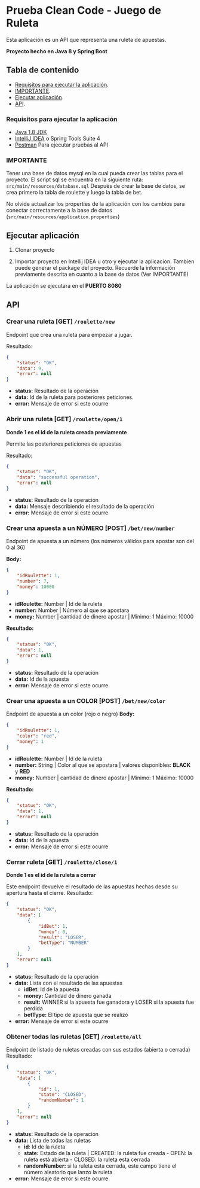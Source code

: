 # Prueba Clean Code - Juego de Ruleta

Esta aplicación es un API que representa una ruleta de apuestas.

**Proyecto hecho en Java 8 y Spring Boot**

## Tabla de contenido

- [Requisitos para ejecutar la aplicación](#requisitos-para-ejecutar-la-aplicación).
- [IMPORTANTE](#importante).
- [Ejecutar aplicación](#ejecutar-aplicación).
- [API](#api).

### Requisitos para ejecutar la aplicación

- [Java 1.8 JDK](https://www.oracle.com/java/technologies/javase/javase-jdk8-downloads.html "Java 1.8 JDK")
- [IntelliJ IDEA](https://www.jetbrains.com/es-es/idea/ "IntelliJ IDEA") o Spring Tools Suite 4
- [Postman](https://www.postman.com/ "Postman") Para ejecutar pruebas al API

### IMPORTANTE

Tener una base de datos mysql en la cual pueda crear las tablas para el proyecto.
El script sql se encuentra en la siguiente ruta: `src/main/resources/database.sql`
Después de crear la base de datos, se crea primero la tabla de roulette y luego la tabla de bet.

No olvide actualizar los properties de la aplicación con los cambios para conectar correctamente a la base de datos (`src/main/resources/application.properties`)

## Ejecutar aplicación

1. Clonar proyecto

2. Importar proyecto en Intellij IDEA u otro y ejecutar la aplicacion.
Tambien puede generar el package del proyecto.
Recuerde la información previamente descrita en cuanto a la base de datos (Ver IMPORTANTE)

La aplicación se ejecutara en el **PUERTO 8080**

## API

### Crear una ruleta [GET] `/roulette/new`

Endpoint que crea una ruleta para empezar a jugar.

Resultado:
```json
{
    "status": "OK",
    "data": 9, 
    "error": null
}
```
- **status:** Resultado de la operación
- **data:** Id de la ruleta para posteriores peticiones.
- **error:** Mensaje de error si este ocurre

### Abrir una ruleta [GET] `/roulette/open/1` 
**Donde 1 es el id de la ruleta creada previamente**

Permite las posteriores peticiones de apuestas 

Resultado:
```json
{
    "status": "OK",
    "data": "successful operation",
    "error": null
}
```
- **status:** Resultado de la operación
- **data:**  Mensaje describiendo el resultado de la operación
- **error:** Mensaje de error si este ocurre

### Crear una apuesta a un NÚMERO [POST] `/bet/new/number` 
Endpoint de apuesta a un número (los números válidos para apostar son del 0 al 36)

**Body:**
```json
{
    "idRoulette": 1,
    "number": 7,
    "money": 10000
}
```
- **idRoulette:** Number | Id de la ruleta
- **number:** Number | Número al que se apostara
- **money:** Number | cantidad de dinero apostar | Minimo: 1 Máximo: 10000

**Resultado:**
```json
{
    "status": "OK",
    "data": 1,
    "error": null
}
```
- **status:** Resultado de la operación
- **data:** Id de la apuesta
- **error:** Mensaje de error si este ocurre

### Crear una apuesta a un COLOR [POST] `/bet/new/color` 
Endpoint de apuesta a un color (rojo o negro)
**Body:**
```json
{
    "idRoulette": 1,
    "color": "red",
    "money": 1
}
```
- **idRoulette:** Number | Id de la ruleta
- **number:** String | Color al que se apostara | valores disponibles: **BLACK** y **RED**
- **money:** Number | cantidad de dinero apostar | Minimo: 1 Máximo: 10000

**Resultado:**
```json
{
    "status": "OK",
    "data": 1,
    "error": null
}
```
- **status:** Resultado de la operación
- **data:** Id de la apuesta
- **error:** Mensaje de error si este ocurre

### Cerrar ruleta [GET] `/roulette/close/1`
**Donde 1 es el id de la ruleta a cerrar**

Este endpoint devuelve el resultado de las apuestas hechas desde su apertura hasta el cierre.
Resultado:
```json
{
    "status": "OK",
    "data": [
        {
            "idBet": 1,
            "money": 0,
            "result": "LOSER",
            "betType": "NUMBER"
        }
    ],
    "error": null
}
```
- **status:** Resultado de la operación
- **data:** Lista con el resultado de las apuestas
	-  **idBet**: Id de la apuesta
	-  **money:** Cantidad de dinero ganada
	-  **result:** WINNER si la apuesta fue ganadora y LOSER si la apuesta fue perdida
	-  **betType:** El tipo de apuesta que se realizó
- **error:** Mensaje de error si este ocurre

### Obtener todas las ruletas [GET] `/roulette/all`

Endpoint de listado de ruletas creadas con sus estados (abierta o cerrada)
Resultado:
```json
{
    "status": "OK",
    "data": [
        {
            "id": 1,
            "state": "CLOSED",
            "randomNumber": 1
        }
    ],
    "error": null
}
```
- **status:** Resultado de la operación
- **data:** Lista de todas las ruletas
	-  **id**: Id de la ruleta
	-  **state:** Estado de la ruleta | CREATED: la ruleta fue creada - OPEN: la ruleta está abierta - CLOSED: la ruleta esta cerrada 
	-  **randomNumber:** si la ruleta esta cerrada, este campo tiene el número aleatorio que lanzo la ruleta
- **error:** Mensaje de error si este ocurre
